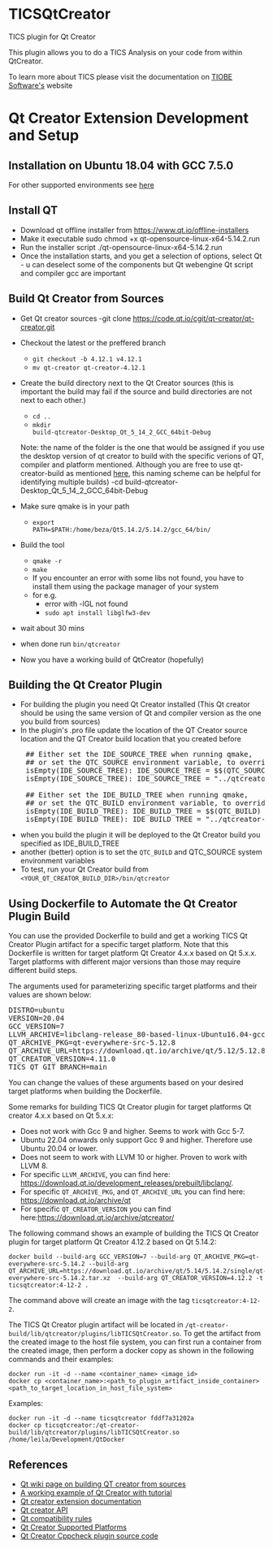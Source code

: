 # TICSQtCreator
TICS plugin for Qt Creator

This plugin allows you to do a TICS Analysis on your code from within QtCreator.

To learn more about TICS please visit the documentation on [TIOBE Software's](https://tiobe.com/tics/tics-framework/) website

# Qt Creator Extension Development and Setup

## Installation on Ubuntu 18.04 with GCC 7.5.0

For other supported environments see [here](https://doc.qt.io/qtcreator/creator-os-supported-platforms.html)

Install QT
---------------------------

- Download qt offline installer from https://www.qt.io/offline-installers
- Make it executable
    sudo chmod +x qt-opensource-linux-x64-5.14.2.run
- Run the installer script
 ./qt-opensource-linux-x64-5.14.2.run
- Once the installation starts, and you get a selection of options, select Qt - u can deselect some of the components but Qt webengine Qt script and compiler gcc are important

Build Qt Creator from Sources
-------------------------
- Get Qt creator sources
    -git clone https://code.qt.io/cgit/qt-creator/qt-creator.git
- Checkout the latest or the preffered branch
  - <code>git checkout -b  4.12.1 v4.12.1</code>
  - <code>mv qt-creator qt-creator-4.12.1</code>
- Create the build directory next to the Qt Creator sources (this is important the build may fail if the source and build directories are not next to each other.)
  - <code>cd ..</code>
  - <code>mkdir build-qtcreator-Desktop_Qt_5_14_2_GCC_64bit-Debug</code>

  Note: the name of the folder is the one that would be assigned if you use the desktop version of qt creator to build with the specific verions of QT, compiler and platform mentioned. Although you are free to use qt-creator-build as mentioned [here](https://wiki.qt.io/Building_Qt_Creator_from_Git), this naming scheme can be helpful for identifying multiple builds)
-cd build-qtcreator-Desktop_Qt_5_14_2_GCC_64bit-Debug
- Make sure qmake is in your path
  - <code>export PATH=$PATH:/home/beza/Qt5.14.2/5.14.2/gcc_64/bin/</code>
- Build the tool
  - <code>qmake -r <QtCreatorSourceDir></code>
  - <code>make</code>
  - If you encounter an error with some libs not found, you have to install them using the package manager of your system
  - for e.g.
    - error with -lGL not found
    - <code>sudo apt install libglfw3-dev</code>
- wait about 30 mins
- when done run <code>bin/qtcreator </code>
- Now you have a working build of QtCreator (hopefully)

Building the Qt Creator Plugin
--------------------------------------
- For building the plugin you need Qt Creator installed (This Qt creator should be using the same version of Qt and compiler version as the one you build from sources)
- In the plugin's .pro file update the location of the QT Creator source location and the QT Creator build location that you created before
 <pre>
    ## Either set the IDE_SOURCE_TREE when running qmake,
    ## or set the QTC_SOURCE environment variable, to override the default setting
    isEmpty(IDE_SOURCE_TREE): IDE_SOURCE_TREE = $$(QTC_SOURCE)
    isEmpty(IDE_SOURCE_TREE): IDE_SOURCE_TREE = "../qtcreator-src/qt-creator-4.12.1"

    ## Either set the IDE_BUILD_TREE when running qmake,
    ## or set the QTC_BUILD environment variable, to override the default setting
    isEmpty(IDE_BUILD_TREE): IDE_BUILD_TREE = $$(QTC_BUILD)
    isEmpty(IDE_BUILD_TREE): IDE_BUILD_TREE = "../qtcreator-build/build-qtcreator-Desktop_Qt_5_14_2_GCC_64bit-Debug"
</pre>
- when you build the plugin it will be deployed to the Qt Creator build you specified as IDE_BUILD_TREE
- another (better) option is to set the <code>QTC_BUILD</code> and QTC_SOURCE</code> system environment variables
- To test, run your Qt Creator build from <code><YOUR_QT_CREATOR_BUILD_DIR>/bin/qtcreator</code>

Using Dockerfile to Automate the Qt Creator Plugin Build
--------------------------------------------------------

You can use the provided Dockerfile to build and get a working TICS Qt Creator Plugin artifact for a specific target platform.
Note that this Dockerfile is written for target platform Qt Creator 4.x.x based on Qt 5.x.x. Target platforms with different major versions than those may require different build steps.

The arguments used for parameterizing specific target platforms and their values are shown below:

<pre>
DISTRO=ubuntu
VERSION=20.04
GCC_VERSION=7
LLVM_ARCHIVE=libclang-release_80-based-linux-Ubuntu16.04-gcc5.3-x86_64.7z
QT_ARCHIVE_PKG=qt-everywhere-src-5.12.8
QT_ARCHIVE_URL=https://download.qt.io/archive/qt/5.12/5.12.8/single/qt-everywhere-src-5.12.8.tar.xz
QT_CREATOR_VERSION=4.11.0
TICS_QT_GIT_BRANCH=main
</pre>


You can change the values of these arguments based on your desired target platforms when building the Dockerfile.

Some remarks for building TICS Qt Creator plugin for target platforms Qt creator 4.x.x based on Qt 5.x.x:
* Does not work with Gcc 9 and higher. Seems to work with Gcc 5-7.
* Ubuntu 22.04 onwards only support Gcc 9 and higher. Therefore use Ubuntu 20.04 or lower.
* Does not seem to work with LLVM 10 or higher. Proven to work with LLVM 8.
* For specific `LLVM_ARCHIVE`, you can find here: https://download.qt.io/development_releases/prebuilt/libclang/.
* For specific `QT_ARCHIVE_PKG`, and `QT_ARCHIVE_URL` you can find here: https://download.qt.io/archive/qt
* For specific `QT_CREATOR_VERSION` you can find here:https://download.qt.io/archive/qtcreator/

The following command shows an example of building the TICS Qt Creator plugin for target platform Qt Creator 4.12.2 based on Qt 5.14.2:
```
docker build --build-arg GCC_VERSION=7 --build-arg QT_ARCHIVE_PKG=qt-everywhere-src-5.14.2 --build-arg QT_ARCHIVE_URL=https://download.qt.io/archive/qt/5.14/5.14.2/single/qt-everywhere-src-5.14.2.tar.xz  --build-arg QT_CREATOR_VERSION=4.12.2 -t ticsqtcreator:4-12-2 .
```
The command above will create an image with the tag `ticsqtcreator:4-12-2`. 

The TICS Qt Creator plugin artifact will be located in `/qt-creator-build/lib/qtcreator/plugins/libTICSQtCreator.so`. To get the artifact from the created image to the host file system, you can first run a container from the created image, then perform a docker copy as shown in the following commands and their examples:

```
docker run -it -d --name <container_name> <image_id>
docker cp <container_name>:<path_to_plugin_artifact_inside_container> <path_to_target_location_in_host_file_system>
```
Examples:
```
docker run -it -d --name ticsqtcreator fddf7a31202a
docker cp ticsqtcreator:/qt-creator-build/lib/qtcreator/plugins/libTICSQtCreator.so /home/leila/Development/QtDocker
```

## References
- [Qt wiki page on building QT creator from sources](https://wiki.qt.io/Building_Qt_Creator_from_Git)
- [A working example of Qt Creator with tutorial](http://blog.davidecoppola.com/2019/12/how-to-create-a-qt-creator-plugin/)
- [Qt creator extension documentation](https://doc.qt.io/qtcreator-extending/first-plugin.html)
- [Qt creator API](https://doc.qt.io/qtcreator-extending/qtcreator-api.html)
- [Qt compatibility rules](https://doc.qt.io/qtcreator-extending/coding-style.html#binary-and-source-compatibility)
- [Qt Creator Supported Platforms](https://doc.qt.io/qtcreator/creator-os-supported-platforms.html)
- [Qt Creator Cppcheck plugin source code](https://github.com/OneMoreGres/qtc-cppcheck/blob/master/src/QtcCppcheckPlugin.cpp)
